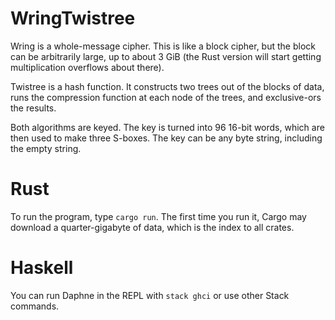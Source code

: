 # WringTwistree
Wring is a whole-message cipher. This is like a block cipher, but the block can be arbitrarily large, up to about 3 GiB (the Rust version will start getting multiplication overflows about there).

Twistree is a hash function. It constructs two trees out of the blocks of data, runs the compression function at each node of the trees, and exclusive-ors the results.

Both algorithms are keyed. The key is turned into 96 16-bit words, which are then used to make three S-boxes. The key can be any byte string, including the empty string.

# Rust
To run the program, type `cargo run`. The first time you run it, Cargo may download a quarter-gigabyte of data, which is the index to all crates.

# Haskell
You can run Daphne in the REPL with `stack ghci` or use other Stack commands.
